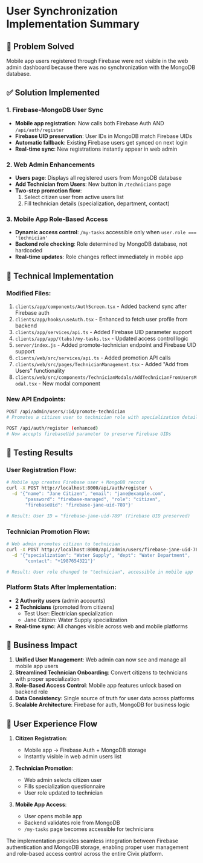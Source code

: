 # User Synchronization Implementation Summary

## 🎯 Problem Solved
Mobile app users registered through Firebase were not visible in the web admin dashboard because there was no synchronization with the MongoDB database.

## ✅ Solution Implemented

### 1. Firebase-MongoDB User Sync
- **Mobile app registration**: Now calls both Firebase Auth AND `/api/auth/register`
- **Firebase UID preservation**: User IDs in MongoDB match Firebase UIDs
- **Automatic fallback**: Existing Firebase users get synced on next login
- **Real-time sync**: New registrations instantly appear in web admin

### 2. Web Admin Enhancements
- **Users page**: Displays all registered users from MongoDB database
- **Add Technician from Users**: New button in `/technicians` page
- **Two-step promotion flow**: 
  1. Select citizen user from active users list
  2. Fill technician details (specialization, department, contact)

### 3. Mobile App Role-Based Access
- **Dynamic access control**: `/my-tasks` accessible only when `user.role === 'technician'`
- **Backend role checking**: Role determined by MongoDB database, not hardcoded
- **Real-time updates**: Role changes reflect immediately in mobile app

## 🔧 Technical Implementation

### Modified Files:
1. `clients/app/components/AuthScreen.tsx` - Added backend sync after Firebase auth
2. `clients/app/hooks/useAuth.tsx` - Enhanced to fetch user profile from backend
3. `clients/app/services/api.ts` - Added Firebase UID parameter support
4. `clients/app/app/(tabs)/my-tasks.tsx` - Updated access control logic
5. `server/index.js` - Added promote-technician endpoint and Firebase UID support
6. `clients/web/src/services/api.ts` - Added promotion API calls
7. `clients/web/src/pages/TechnicianManagement.tsx` - Added "Add from Users" functionality
8. `clients/web/src/components/TechnicianModals/AddTechnicianFromUsersModal.tsx` - New modal component

### New API Endpoints:
```bash
POST /api/admin/users/:id/promote-technician
# Promotes a citizen user to technician role with specialization details

POST /api/auth/register (enhanced)
# Now accepts firebaseUid parameter to preserve Firebase UIDs
```

## 🧪 Testing Results

### User Registration Flow:
```bash
# Mobile app creates Firebase user + MongoDB record
curl -X POST http://localhost:8000/api/auth/register \
  -d '{"name": "Jane Citizen", "email": "jane@example.com", 
       "password": "firebase-managed", "role": "citizen", 
       "firebaseUid": "firebase-jane-uid-789"}'

# Result: User ID = "firebase-jane-uid-789" (Firebase UID preserved)
```

### Technician Promotion Flow:
```bash
# Web admin promotes citizen to technician
curl -X POST http://localhost:8000/api/admin/users/firebase-jane-uid-789/promote-technician \
  -d '{"specialization": "Water Supply", "dept": "Water Department", 
       "contact": "+1987654321"}'

# Result: User role changed to "technician", accessible in mobile app
```

### Platform Stats After Implementation:
- **2 Authority users** (admin accounts)
- **2 Technicians** (promoted from citizens)
  - Test User: Electrician specialization
  - Jane Citizen: Water Supply specialization
- **Real-time sync**: All changes visible across web and mobile platforms

## 🚀 Business Impact

1. **Unified User Management**: Web admin can now see and manage all mobile app users
2. **Streamlined Technician Onboarding**: Convert citizens to technicians with proper specialization
3. **Role-Based Access Control**: Mobile app features unlock based on backend role
4. **Data Consistency**: Single source of truth for user data across platforms
5. **Scalable Architecture**: Firebase for auth, MongoDB for business logic

## 🔄 User Experience Flow

1. **Citizen Registration**: 
   - Mobile app → Firebase Auth + MongoDB storage
   - Instantly visible in web admin users list

2. **Technician Promotion**:
   - Web admin selects citizen user
   - Fills specialization questionnaire  
   - User role updated to technician

3. **Mobile App Access**:
   - User opens mobile app
   - Backend validates role from MongoDB
   - `/my-tasks` page becomes accessible for technicians

The implementation provides seamless integration between Firebase authentication and MongoDB storage, enabling proper user management and role-based access control across the entire Civix platform.